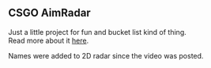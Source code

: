 ## CSGO AimRadar  

Just a little project for fun and bucket list kind of thing.  
Read more about it [here](https://thronic.com/trig-illustration/index.html).  

Names were added to 2D radar since the video was posted.  